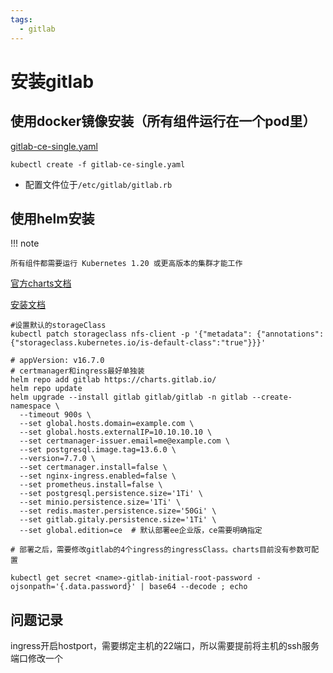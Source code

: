 ```yaml
---
tags:
  - gitlab
---
```


# 安装gitlab

## 使用docker镜像安装（所有组件运行在一个pod里）

[gitlab-ce-single.yaml](manifests/gitlab-ce-single.yaml)

```shell
kubectl create -f gitlab-ce-single.yaml
```

- 配置文件位于`/etc/gitlab/gitlab.rb`

## 使用helm安装

!!! note

    所有组件都需要运行 Kubernetes 1.20 或更高版本的集群才能工作

[官方charts文档](https://docs.gitlab.com/charts/charts/)

[安装文档](https://docs.gitlab.com/charts/installation/deployment.html)

```shell
#设置默认的storageClass
kubectl patch storageclass nfs-client -p '{"metadata": {"annotations":{"storageclass.kubernetes.io/is-default-class":"true"}}}'

# appVersion: v16.7.0
# certmanager和ingress最好单独装
helm repo add gitlab https://charts.gitlab.io/
helm repo update
helm upgrade --install gitlab gitlab/gitlab -n gitlab --create-namespace \
  --timeout 900s \
  --set global.hosts.domain=example.com \
  --set global.hosts.externalIP=10.10.10.10 \
  --set certmanager-issuer.email=me@example.com \
  --set postgresql.image.tag=13.6.0 \
  --version=7.7.0 \
  --set certmanager.install=false \
  --set nginx-ingress.enabled=false \
  --set prometheus.install=false \
  --set postgresql.persistence.size='1Ti' \
  --set minio.persistence.size='1Ti' \
  --set redis.master.persistence.size='50Gi' \
  --set gitlab.gitaly.persistence.size='1Ti' \
  --set global.edition=ce  # 默认部署ee企业版，ce需要明确指定
  
# 部署之后，需要修改gitlab的4个ingress的ingressClass。charts目前没有参数可配置
```

```shell
kubectl get secret <name>-gitlab-initial-root-password -ojsonpath='{.data.password}' | base64 --decode ; echo
```


## 问题记录
ingress开启hostport，需要绑定主机的22端口，所以需要提前将主机的ssh服务端口修改一个


